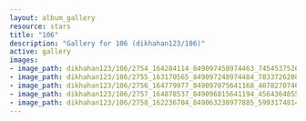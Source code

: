 ```yaml
---
layout: album_gallery
resource: stars
title: "106"
description: "Gallery for 106 (dikhahan123/106)"
active: gallery
images:
- image_path: dikhahan123/106/2754_164284114_849097458974463_7454537526971015963_n.jpg
- image_path: dikhahan123/106/2755_163170565_849097248974484_7833726208208926409_n.jpg
- image_path: dikhahan123/106/2756_164779977_849097075641168_4078270746345817715_n.jpg
- image_path: dikhahan123/106/2757_164878537_849096815641194_4564364855846422501_n.jpg
- image_path: dikhahan123/106/2758_162236704_849063238977885_5993174814300407656_n.jpg
---
```

